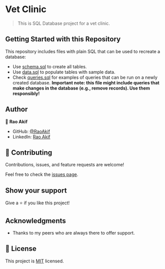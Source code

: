 # Vet Clinic

> This is SQL Database project for a vet clinic.


## Getting Started with this Repository

This repository includes files with plain SQL that can be used to recreate a database:

- Use [schema.sql](./schema.sql) to create all tables.
- Use [data.sql](./data.sql) to populate tables with sample data.
- Check [queries.sql](./queries.sql) for examples of queries that can be run on a newly created database. **Important note: this file might include queries that make changes in the database (e.g., remove records). Use them responsibly!**


## Author

👤 **Rao Akif**

- GitHub: [@RaoAkif](https://github.com/RaoAkif)
- LinkedIn: [Rao Akif](https://www.linkedin.com/in/RaoAkif/)

## 🤝 Contributing

Contributions, issues, and feature requests are welcome!

Feel free to check the [issues page](https://github.com/RaoAkif/project-name/issues).

## Show your support

Give a ⭐️ if you like this project!

## Acknowledgments

- Thanks to my peers who are always there to offer support. 

## 📝 License

This project is [MIT](./LICENSE) licensed.
